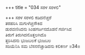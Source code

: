 +++
title = "034 ಸರಳ ಸರಳಲಿ"

+++
ಸರಳ ಸರಳಲಿ ಕಡಿದನೆಚ್ಚರೆ  
ತರಹರಿಸಿ ಮಗುಳೆಚ್ಚನೌಕಿದ  
ಡುರವಣಿಸಿದನು ಸಿಂಹಗರ್ಜನದೊಡನೆ ಗರ್ಜಿಸಿದ  
ತಿರುಗೆ ತಿರುಗಿದನೊತ್ತಲಗಿದೊ  
ತ್ತರಿಸಿದನು ಭುಜಬಲಕೆ ಭುಜಬಲ  
ಸರಿಯೆನಿಸಿ ಸಮ ಬೆಸನನೆಚ್ಚಾಡಿದನು ಕಲಿಕರ್ಣ    ॥34॥